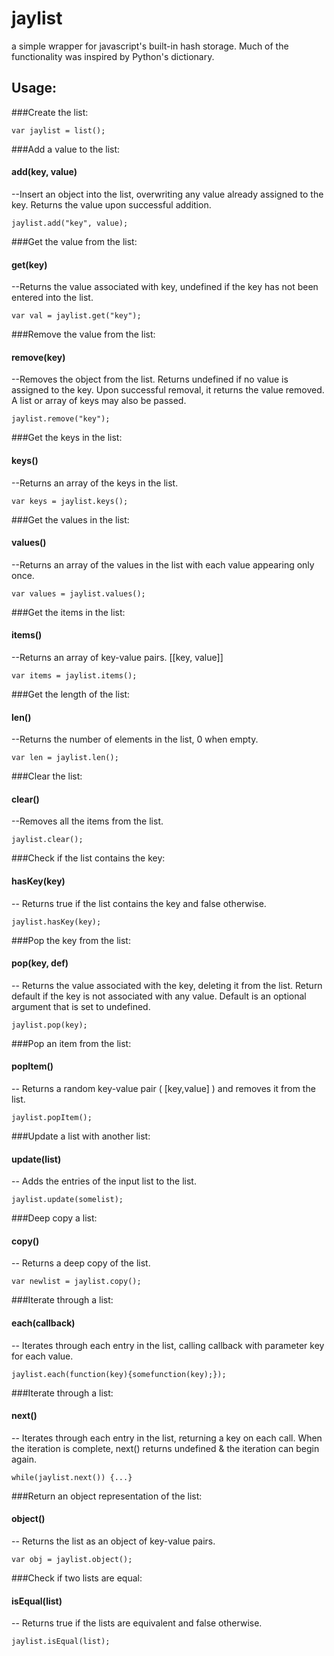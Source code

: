 # jaylist
a simple wrapper for javascript's built-in hash storage. 
Much of the functionality was inspired by Python's dictionary.

## Usage:
###Create the list:

    var jaylist = list(); 
   
###Add a value to the list:

#### add(key, value)
--Insert an object into the list, overwriting any value already assigned to the key. Returns the value upon successful addition.

    jaylist.add("key", value);
   
###Get the value from the list:

#### get(key)
--Returns the value associated with key, undefined if the key has not been entered into the list.

    var val = jaylist.get("key"); 
  
###Remove the value from the list:

#### remove(key)
--Removes the object from the list. Returns undefined if no value is assigned to the key. Upon successful removal, it returns the value removed. A list or array of keys may also be passed.

    jaylist.remove("key");

###Get the keys in the list:

#### keys()
--Returns an array of the keys in the list.

    var keys = jaylist.keys();

###Get the values in the list:

#### values()
--Returns an array of the values in the list with each value appearing only once.

    var values = jaylist.values();

###Get the items in the list:

#### items()
--Returns an array of key-value pairs. [[key, value]]

    var items = jaylist.items();

###Get the length of the list:

#### len() 
--Returns the number of elements in the list, 0 when empty.

    var len = jaylist.len();    

###Clear the list:

#### clear()
--Removes all the items from the list.

    jaylist.clear();

###Check if the list contains the key:
    
#### hasKey(key)
-- Returns true if the list contains the key and false otherwise.

    jaylist.hasKey(key);

###Pop the key from the list:

#### pop(key, def)
-- Returns the value associated with the key, deleting it from the list. Return default if the key is not associated with any value. Default is an optional argument that is set to undefined.

    jaylist.pop(key);

###Pop an item from the list:

#### popItem()
-- Returns a random key-value pair ( [key,value] ) and removes it from the list.

    jaylist.popItem();

###Update a list with another list:
    
#### update(list)
-- Adds the entries of the input list to the list.

    jaylist.update(somelist);

###Deep copy a list:

#### copy()
-- Returns a deep copy of the list.

    var newlist = jaylist.copy();

###Iterate through a list:

#### each(callback)
-- Iterates through each entry in the list, calling callback with parameter key for each value.

    jaylist.each(function(key){somefunction(key);});

###Iterate through a list:

#### next()
-- Iterates through each entry in the list, returning a key on each call. When the iteration is complete, next() returns undefined & the iteration can begin again.

    while(jaylist.next()) {...}

###Return an object representation of the list:

#### object()
-- Returns the list as an object of key-value pairs.

    var obj = jaylist.object();

###Check if two lists are equal:
	
#### isEqual(list)
-- Returns true if the lists are equivalent and false otherwise.

    jaylist.isEqual(list);
